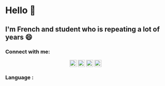 # Hello 👋
## I'm French and student who is repeating a lot of years 😄

### Connect with me:
<p align="center" width="100%">
  <a href="https://twitter.com/mrpandadrawing"><img align="center" alt="Twitter" width="22px" src="" /></a>
  <a href="https://www.instagram.com/mrpandart"><img align="center" alt="Instagram" width="22px" src="" /></a>
  <a href="https://www.youtube.com/channel/UCxOmo6zQe1i5QqLAg-fF9DQ"><img align="center" alt="Youtube" width="22px" src="" /></a>
  <a href="https://steamcommunity.com/id/pandanasa/"><img align="center" alt="Steam" width="22px" src="" /></a>
</p>

### Language :
<!--
**MrRoiPanda/MrRoiPanda** is a ✨ _special_ ✨ repository because its `README.md` (this file) appears on your GitHub profile.

Here are some ideas to get you started:

- 🔭 I’m currently working on ...
- 🌱 I’m currently learning ...
- 👯 I’m looking to collaborate on ...
- 🤔 I’m looking for help with ...
- 💬 Ask me about ...
- 📫 How to reach me: ...
- 😄 Pronouns: ...
- ⚡ Fun fact: ...
-->
